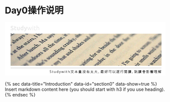# Day0操作说明

![](/assets/2.jpg)

{% sec data-title="Introduction" data-id="section0" data-show=true %}
Insert markdown content here \(you should start with h3 if you use heading\).
{% endsec %}

